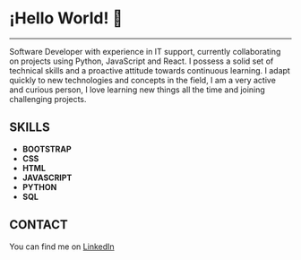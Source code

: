 # ¡Hello World! 👋 
***


Software Developer with experience in IT support, currently collaborating on projects using Python, JavaScript and React. I possess a solid set of technical skills and a proactive attitude towards continuous learning. I adapt quickly to new technologies and concepts in the field, I am a very active and curious person, I love learning new things all the time and joining challenging projects.

## SKILLS

* **BOOTSTRAP**
* **CSS**
* **HTML**
* **JAVASCRIPT**
* **PYTHON**
* **SQL**

## CONTACT

You can find me on [LinkedIn](https://www.linkedin.com/in/adriana-chiquito-proa%C3%B1o-064a6011b/)



